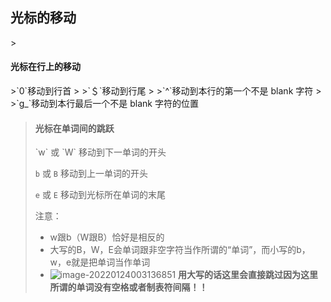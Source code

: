 <h2>光标的移动</h2>
><h4>光标在行上的移动</h4>
>`0`移动到行首
>
>`＄`移动到行尾
>
>`^`移动到本行的第一个不是 blank 字符
>
>`g_`移动到本行最后一个不是 blank 字符的位置



><h4>光标在单词间的跳跃</h4>
>`w` 或 `W` 移动到下一单词的开头
>
>`b` 或 `B` 移动到上一单词的开头
>
>`e` 或 `E` 移动到光标所在单词的末尾
>
>注意：
>
>- w跟b（W跟B）恰好是相反的
>- 大写的B，W，E会单词跟非空字符当作所谓的“单词”，而小写的b，w，e就是把单词当作单词
>- ![image-20220124003136851](C:\Users\lenovo\AppData\Roaming\Typora\typora-user-images\image-20220124003136851.png)
>**用大写的话这里会直接跳过因为这里所谓的单词没有空格或者制表符间隔！！**



